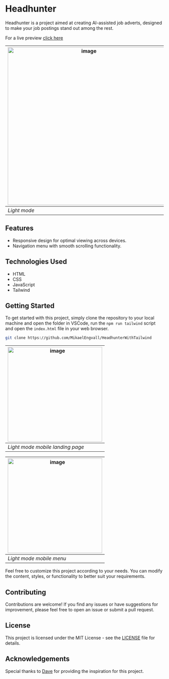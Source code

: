 # Headhunter

Headhunter is a project aimed at creating AI-assisted job adverts, designed to make your job postings stand out among the rest.

For a live preview [click here](https://headhunterwithtailwind.onrender.com/)

| <img src="https://github.com/MikaelEngvall/HeadhunterTailwind/blob/main/build/img/headhunter_tailwind_desktop.png" width="500" height="auto" alt="image"> |
| --- |
| *Light mode* |


## Features

- Responsive design for optimal viewing across devices.
- Navigation menu with smooth scrolling functionality.

## Technologies Used

- HTML
- CSS
- JavaScript
- Tailwind

## Getting Started

To get started with this project, simply clone the repository to your local machine and open the folder in VSCode, 
run the `npm run tailwind` script and open the `index.html` file in your web browser.

```bash
git clone https://github.com/MikaelEngvall/HeadhunterWithTailwind
```

| <img src="https://github.com/MikaelEngvall/HeadhunterTailwind/blob/main/build/img/headhunter_tailwind_mobile_landing_page.png" width="300" height="auto" alt="image"> |
| --- |
| *Light mode mobile landing page* |

| <img src="https://github.com/MikaelEngvall/HeadhunterTailwind/blob/main/build/img/headhunter_tailwind_mobile_menu.png" width="300" height="auto" alt="image"> |
| --- |
| *Light mode mobile menu* |

Feel free to customize this project according to your needs. You can modify the content, styles, or functionality to better suit your requirements.

## Contributing
Contributions are welcome! If you find any issues or have suggestions for improvement, please feel free to open an issue or submit a pull request.

## License
This project is licensed under the MIT License - see the [LICENSE](https://opensource.org/license/mit) file for details.

## Acknowledgements
Special thanks to [Dave](https://www.youtube.com/@DaveGrayTeachesCode) for providing the inspiration for this project.
